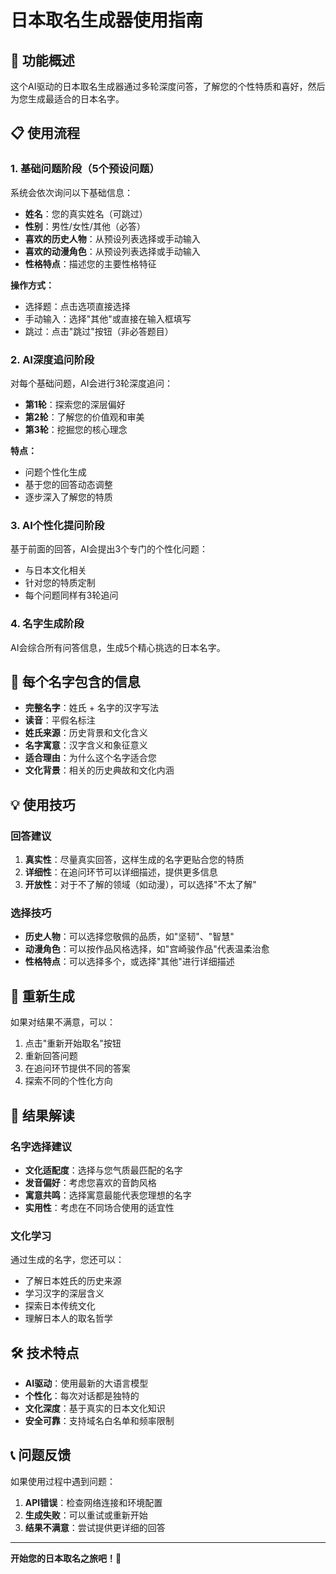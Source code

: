 # 日本取名生成器使用指南

## 🌸 功能概述

这个AI驱动的日本取名生成器通过多轮深度问答，了解您的个性特质和喜好，然后为您生成最适合的日本名字。

## 📋 使用流程

### 1. 基础问题阶段（5个预设问题）

系统会依次询问以下基础信息：

- **姓名**：您的真实姓名（可跳过）
- **性别**：男性/女性/其他（必答）
- **喜欢的历史人物**：从预设列表选择或手动输入
- **喜欢的动漫角色**：从预设列表选择或手动输入
- **性格特点**：描述您的主要性格特征

**操作方式：**
- 选择题：点击选项直接选择
- 手动输入：选择"其他"或直接在输入框填写
- 跳过：点击"跳过"按钮（非必答题目）

### 2. AI深度追问阶段

对每个基础问题，AI会进行3轮深度追问：

- **第1轮**：探索您的深层偏好
- **第2轮**：了解您的价值观和审美
- **第3轮**：挖掘您的核心理念

**特点：**
- 问题个性化生成
- 基于您的回答动态调整
- 逐步深入了解您的特质

### 3. AI个性化提问阶段

基于前面的回答，AI会提出3个专门的个性化问题：

- 与日本文化相关
- 针对您的特质定制
- 每个问题同样有3轮追问

### 4. 名字生成阶段

AI会综合所有问答信息，生成5个精心挑选的日本名字。

## 🎯 每个名字包含的信息

- **完整名字**：姓氏 + 名字的汉字写法
- **读音**：平假名标注
- **姓氏来源**：历史背景和文化含义
- **名字寓意**：汉字含义和象征意义
- **适合理由**：为什么这个名字适合您
- **文化背景**：相关的历史典故和文化内涵

## 💡 使用技巧

### 回答建议

1. **真实性**：尽量真实回答，这样生成的名字更贴合您的特质
2. **详细性**：在追问环节可以详细描述，提供更多信息
3. **开放性**：对于不了解的领域（如动漫），可以选择"不太了解"

### 选择技巧

- **历史人物**：可以选择您敬佩的品质，如"坚韧"、"智慧"
- **动漫角色**：可以按作品风格选择，如"宫崎骏作品"代表温柔治愈
- **性格特点**：可以选择多个，或选择"其他"进行详细描述

## 🔄 重新生成

如果对结果不满意，可以：

1. 点击"重新开始取名"按钮
2. 重新回答问题
3. 在追问环节提供不同的答案
4. 探索不同的个性化方向

## 🌟 结果解读

### 名字选择建议

- **文化适配度**：选择与您气质最匹配的名字
- **发音偏好**：考虑您喜欢的音韵风格
- **寓意共鸣**：选择寓意最能代表您理想的名字
- **实用性**：考虑在不同场合使用的适宜性

### 文化学习

通过生成的名字，您还可以：

- 了解日本姓氏的历史来源
- 学习汉字的深层含义
- 探索日本传统文化
- 理解日本人的取名哲学

## 🛠️ 技术特点

- **AI驱动**：使用最新的大语言模型
- **个性化**：每次对话都是独特的
- **文化深度**：基于真实的日本文化知识
- **安全可靠**：支持域名白名单和频率限制

## 📞 问题反馈

如果使用过程中遇到问题：

1. **API错误**：检查网络连接和环境配置
2. **生成失败**：可以重试或重新开始
3. **结果不满意**：尝试提供更详细的回答

---

**开始您的日本取名之旅吧！🌸** 